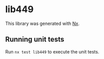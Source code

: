 # lib449

This library was generated with [Nx](https://nx.dev).

## Running unit tests

Run `nx test lib449` to execute the unit tests.

